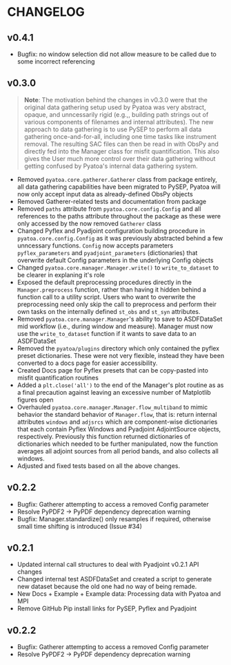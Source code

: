 # CHANGELOG

## v0.4.1

- Bugfix: no window selection did not allow measure to be called due to some
  incorrect referencing

## v0.3.0

>__Note__: The motivation behind the changes in v0.3.0 were that the original 
> data gathering setup used by Pyatoa was very abstract, opaque, and 
> unncessarily rigid (e.g.,, building path strings out of various components of
> filenames and internal attributes). The new approach to data gathering is to
> use PySEP to perform all data gathering once-and-for-all, including one time
> tasks like instrument removal. The resulting SAC files can then be read in 
> with ObsPy and directly fed into the Manager class for misfit quantification.
> This also gives the User much more control over their data gathering without
> getting confused by Pyatoa's internal data gathering system. 

- Removed ``pyatoa.core.gatherer.Gatherer`` class from package entirely, all 
  data gathering capabilities have been migrated to PySEP, Pyatoa will now only 
  accept input data as already-defined ObsPy objects
- Removed Gatherer-related tests and documentation from package
- Removed ``paths`` attribute from ``pyatoa.core.config.Config`` and all 
  references to the paths attribute throughout the package as these were only
  accessed by the now removed ``Gatherer`` class
- Changed Pyflex and Pyadjoint configuration building procedure in
  ``pyatoa.core.config.Config`` as it was previously abstracted behind a few 
  unncessary functions. ``Config`` now accepts parameters ``pyflex_parameters``
  and ``pyadjoint_parameters`` (dictionaries) that overwrite default Config
  parameters in the underlying Config objects
- Changed ``pyatoa.core.manager.Manager.write()`` to ``write_to_dataset`` to be
  clearer in explaning it's role
- Exposed the default preprocessing procedures directly in the
  ``Manager.preprocess`` function, rather than having it hidden behind a 
  function call to a utility script. Users who want to overwrite the  
  preprocessing need only skip the call to preprocess and perform their own
  tasks on the internally defined ``st_obs`` and ``st_syn`` attributes.
- Removed ``pyatoa.core.manager.Manager``'s ability to save to ASDFDataSet mid
  workflow (i.e., during window and measure). Manager must now use the 
  ``write_to_dataset`` function if it wants to save data to an ASDFDataSet
- Removed the ``pyatoa/plugins`` directory which only contained the pyflex
  preset dictionaries. These were not very flexible, instead they have been
  converted to a docs page for easier accessibility.
- Created Docs page for Pyflex presets that can be copy-pasted into misfit 
  quantification routines
- Added a ``plt.close('all')`` to the end of the Manager's plot routine as
  as a final precaution against leaving an excessive number of Matplotlib 
  figures open
- Overhauled ``pyatoa.core.manager.Manager.flow_multiband`` to mimic behavior 
  the standard behavior of ``Manager.flow``, that is: return internal attributes
  ``windows`` and ``adjsrcs`` which are component-wise dictionaries that each
  contain Pyflex Windows and Pyadjoint AdjointSource objects, respectively. 
  Previously this function returned dictionaries of dictionaries which needed 
  to be further manipulated, now the function averages all adjoint sources 
  from all period bands, and also collects all windows.
- Adjusted and fixed tests based on all the above changes.

## v0.2.2

- Bugfix: Gatherer attempting to access a removed Config parameter
- Resolve PyPDF2 -> PyPDF dependency deprecation warning
- Bugfix: Manager.standardize() only resamples if required, otherwise small time shifting is introduced (Issue \#34)

## v0.2.1

- Updated internal call structures to deal with Pyadjoint v0.2.1 API changes
- Changed internal test ASDFDataSet and created a script to generate new dataset
  because the old one had no way of being remade.
- New Docs + Example + Example data: Processing data with Pyatoa and MPI
- Remove GitHub Pip install links for PySEP, Pyflex and Pyadjoint

## v0.2.2

- Bugfix: Gatherer attempting to access a removed Config parameter
- Resolve PyPDF2 -> PyPDF dependency deprecation warning
